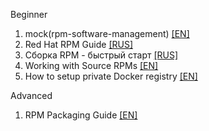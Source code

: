 Beginner
1. mock(rpm-software-management) [[EN]](https://github.com/rpm-software-management/mock/wiki)  
2. Red Hat RPM Guide [[RUS]](http://www.opennet.ru/docs/RUS/rpm_guide/)  
3. Сборка RPM - быстрый старт [[RUS]](http://wiki.rosalab.ru/ru/index.php/%D0%A1%D0%B1%D0%BE%D1%80%D0%BA%D0%B0_RPM_-_%D0%B1%D1%8B%D1%81%D1%82%D1%80%D1%8B%D0%B9_%D1%81%D1%82%D0%B0%D1%80%D1%82)  
4. Working with Source RPMs [[EN]](https://blog.packagecloud.io/eng/2015/04/20/working-with-source-rpms/)  
5. How to setup private Docker registry
 [[EN]](https://blog.sleeplessbeastie.eu/2018/04/16/how-to-setup-private-docker-registry/)  

Advanced
1. RPM Packaging Guide [[EN]](https://rpm-packaging-guide.github.io/)    
